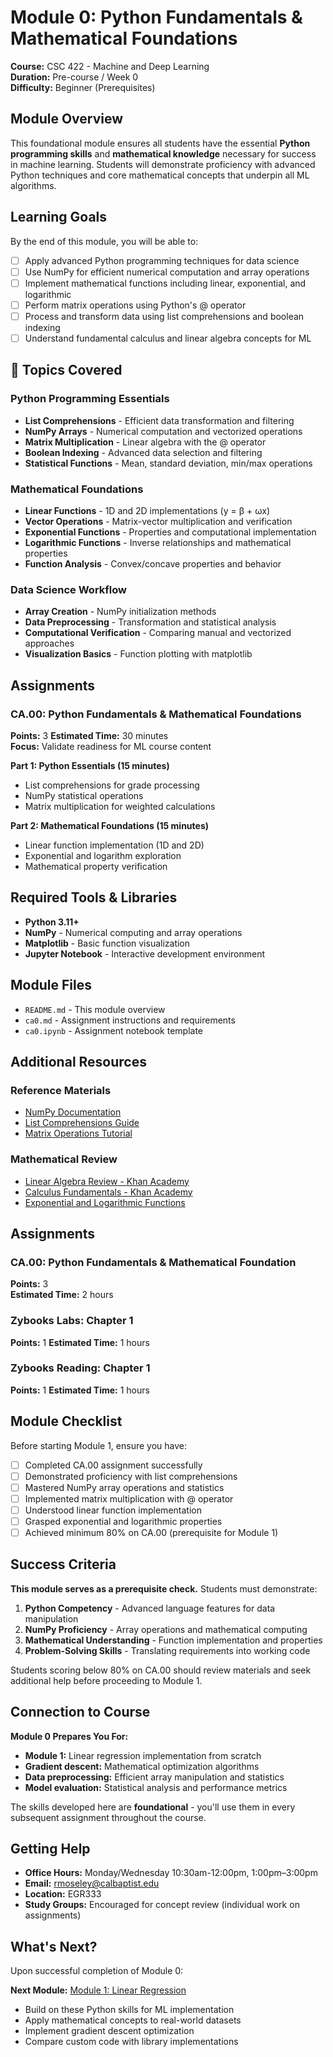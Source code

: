 # Module 0: Python Fundamentals & Mathematical Foundations

**Course:** CSC 422 - Machine and Deep Learning  
**Duration:** Pre-course / Week 0  
**Difficulty:** Beginner (Prerequisites)

## Module Overview

This foundational module ensures all students have the essential **Python programming skills** and **mathematical knowledge** necessary for success in machine learning. Students will demonstrate proficiency with advanced Python techniques and core mathematical concepts that underpin all ML algorithms.

## Learning Goals

By the end of this module, you will be able to:

- [ ] Apply advanced Python programming techniques for data science
- [ ] Use NumPy for efficient numerical computation and array operations
- [ ] Implement mathematical functions including linear, exponential, and logarithmic
- [ ] Perform matrix operations using Python's @ operator
- [ ] Process and transform data using list comprehensions and boolean indexing
- [ ] Understand fundamental calculus and linear algebra concepts for ML

## 📖 Topics Covered

### Python Programming Essentials
- **List Comprehensions** - Efficient data transformation and filtering
- **NumPy Arrays** - Numerical computation and vectorized operations
- **Matrix Multiplication** - Linear algebra with the @ operator
- **Boolean Indexing** - Advanced data selection and filtering
- **Statistical Functions** - Mean, standard deviation, min/max operations

### Mathematical Foundations
- **Linear Functions** - 1D and 2D implementations (y = β + ωx)
- **Vector Operations** - Matrix-vector multiplication and verification
- **Exponential Functions** - Properties and computational implementation  
- **Logarithmic Functions** - Inverse relationships and mathematical properties
- **Function Analysis** - Convex/concave properties and behavior

### Data Science Workflow
- **Array Creation** - NumPy initialization methods
- **Data Preprocessing** - Transformation and statistical analysis
- **Computational Verification** - Comparing manual and vectorized approaches
- **Visualization Basics** - Function plotting with matplotlib

## Assignments

### CA.00: Python Fundamentals & Mathematical Foundations
**Points:** 3
**Estimated Time:** 30 minutes  
**Focus:** Validate readiness for ML course content

**Part 1: Python Essentials (15 minutes)**
- List comprehensions for grade processing
- NumPy statistical operations
- Matrix multiplication for weighted calculations

**Part 2: Mathematical Foundations (15 minutes)**
- Linear function implementation (1D and 2D)
- Exponential and logarithm exploration
- Mathematical property verification

## Required Tools & Libraries

- **Python 3.11+**
- **NumPy** - Numerical computing and array operations
- **Matplotlib** - Basic function visualization
- **Jupyter Notebook** - Interactive development environment

## Module Files

- `README.md` - This module overview
- `ca0.md` - Assignment instructions and requirements
- `ca0.ipynb` - Assignment notebook template

## Additional Resources

### Reference Materials
- [NumPy Documentation](https://numpy.org/doc/stable/user/quickstart.html)
- [List Comprehensions Guide](https://docs.python.org/3/tutorial/datastructures.html#list-comprehensions)
- [Matrix Operations Tutorial](https://numpy.org/doc/stable/user/basics.broadcasting.html)

### Mathematical Review
- [Linear Algebra Review - Khan Academy](https://www.khanacademy.org/math/linear-algebra)
- [Calculus Fundamentals - Khan Academy](https://www.khanacademy.org/math/calculus-1)
- [Exponential and Logarithmic Functions](https://www.khanacademy.org/math/algebra2/x2ec2f6f830c9fb89:logs)

## Assignments

### CA.00: Python Fundamentals & Mathematical Foundation
**Points:** 3  
**Estimated Time:** 2 hours

### Zybooks Labs: Chapter 1
**Points:** 1
**Estimated Time:** 1 hours

### Zybooks Reading: Chapter 1
**Points:** 1
**Estimated Time:** 1 hours

## Module Checklist

Before starting Module 1, ensure you have:

- [ ] Completed CA.00 assignment successfully
- [ ] Demonstrated proficiency with list comprehensions
- [ ] Mastered NumPy array operations and statistics
- [ ] Implemented matrix multiplication with @ operator
- [ ] Understood linear function implementation
- [ ] Grasped exponential and logarithmic properties
- [ ] Achieved minimum 80% on CA.00 (prerequisite for Module 1)

## Success Criteria

**This module serves as a prerequisite check.** Students must demonstrate:

1. **Python Competency** - Advanced language features for data manipulation
2. **NumPy Proficiency** - Array operations and mathematical computing
3. **Mathematical Understanding** - Function implementation and properties
4. **Problem-Solving Skills** - Translating requirements into working code

Students scoring below 80% on CA.00 should review materials and seek additional help before proceeding to Module 1.

## Connection to Course

**Module 0 Prepares You For:**
- **Module 1:** Linear regression implementation from scratch
- **Gradient descent:** Mathematical optimization algorithms  
- **Data preprocessing:** Efficient array manipulation and statistics
- **Model evaluation:** Statistical analysis and performance metrics

The skills developed here are **foundational** - you'll use them in every subsequent assignment throughout the course.

## Getting Help

- **Office Hours:** Monday/Wednesday 10:30am-12:00pm, 1:00pm–3:00pm
- **Email:** rmoseley@calbaptist.edu
- **Location:** EGR333
- **Study Groups:** Encouraged for concept review (individual work on assignments)

## What's Next?

Upon successful completion of Module 0:

**Next Module:** [Module 1: Linear Regression](../Module%201/README.md)
- Build on these Python skills for ML implementation
- Apply mathematical concepts to real-world datasets
- Implement gradient descent optimization
- Compare custom code with library implementations
